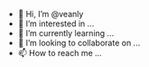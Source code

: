 - 👋 Hi, I’m @veanly
- 👀 I’m interested in ...
- 🌱 I’m currently learning ...
- 💞️ I’m looking to collaborate on ...
- 📫 How to reach me ...

<!---
veanly/veanly is a ✨ special ✨ repository because its `README.md` (this file) appears on your GitHub profile.
You can click the Preview link to take a look at your changes.
--->
